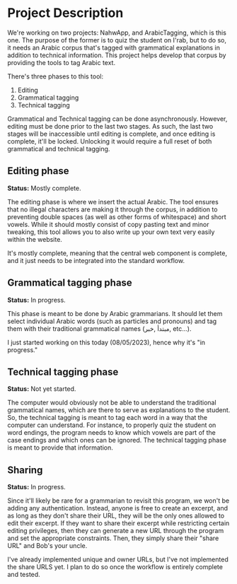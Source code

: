 # Project Description
We're working on two projects: NahwApp, and ArabicTagging, which is this one. The purpose of the former is to quiz the student on I'rab, but to do so, it needs
an Arabic corpus that's tagged with grammatical explanations in addition to technical information. This project helps develop that corpus by providing the tools
to tag Arabic text.

There's three phases to this tool:
1) Editing
2) Grammatical tagging
3) Technical tagging

Grammatical and Technical tagging can be done asynchronously. However, editing must be done prior to the last two stages.
As such, the last two stages will be inaccessible until editing is complete, and once editing is complete, it'll be locked.
Unlocking it would require a full reset of both grammatical and technical tagging.

## Editing phase
**Status:** Mostly complete.

The editing phase is where we insert the actual Arabic. The tool ensures that no illegal characters are making it through the corpus,
in addition to preventing double spaces (as well as other forms of whitespace) and short vowels. While it should mostly consist of copy pasting text and minor tweaking,
this tool allows you to also write up your own text very easily within the website.

It's mostly complete, meaning that the central web component is complete, and it just needs to be integrated into the standard workflow.

## Grammatical tagging phase
**Status:** In progress.

This phase is meant to be done by Arabic grammarians. It should let them select individual Arabic words (such as particles and pronouns) and tag them with their traditional
grammatical names (مبتدأ ,خبر, etc...). 

I just started working on this today (08/05/2023), hence why it's "in progress."

## Technical tagging phase
**Status:** Not yet started.

The computer would obviously not be able to understand the traditional grammatical names, which are there to serve as explanations to the student.
So, the technical tagging is meant to tag each word in a way that the computer can understand. For instance, to properly quiz the student on word endings, the program
needs to know which vowels are part of the case endings and which ones can be ignored. The technical tagging phase is meant to provide that information.

## Sharing
**Status:** In progress.

Since it'll likely be rare for a grammarian to revisit this program, we won't be adding any authentication. Instead, anyone is free to create an excerpt, and as long as they don't
share their URL, they will be the only ones allowed to edit their excerpt. If they want to share their excerpt while restricting certain editing privileges, then they can
generate a new URL through the program and set the appropriate constraints. Then, they simply share their "share URL" and Bob's your uncle.

I've already implemented unique and owner URLs, but I've not implemented the share URLS yet. I plan to do so once the workflow is entirely complete and tested.
